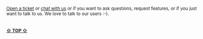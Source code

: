 
<br/>

<sub>
<a href="https://github.com/reframejs/wildcard-api/issues/new">Open a ticket</a> or
<a href="https://discord.gg/kqXf65G">chat with us</a> or
if you want to ask questions, request features, or if you just want to talk to us. We love to talk to our users :-).
</sub>

<br/>
<br/>

<b><sub><a href="!ARGUMENT-1">&#8679; TOP &#8679;</a></sub></b>

<br/>
<br/>
